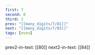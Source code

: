 ```yaml
---
first: 7
second: 8
third: 2
prev: "[[many_digits/7/81]]"
next: "[[many_digits/7/83]]"
tags: [even]
---
```

prev2-in-text: [[80]]
next2-in-text: [[84]]
